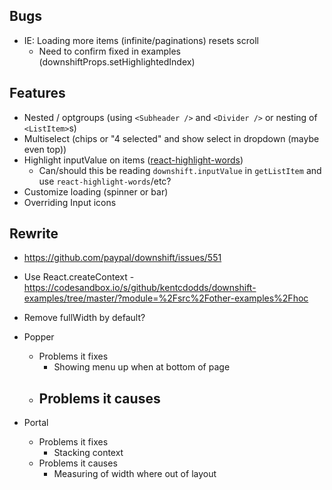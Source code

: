 ##  Bugs
  - IE: Loading more items (infinite/paginations) resets scroll
    - Need to confirm fixed in examples (downshiftProps.setHighlightedIndex)

## Features
  - Nested / optgroups (using `<Subheader />` and `<Divider />` or nesting of `<ListItem>`s)
  - Multiselect (chips or "4 selected" and show select in dropdown (maybe even top))
  - Highlight inputValue on items ([react-highlight-words](https://github.com/bvaughn/react-highlight-words))
    - Can/should this be reading `downshift.inputValue` in `getListItem` and use `react-highlight-words`/etc?
  - Customize loading (spinner or bar)
  - Overriding Input icons



## Rewrite
- https://github.com/paypal/downshift/issues/551
- Use React.createContext - https://codesandbox.io/s/github/kentcdodds/downshift-examples/tree/master/?module=%2Fsrc%2Fother-examples%2Fhoc
- Remove fullWidth by default?


- Popper
  - Problems it fixes
    - Showing menu up when at bottom of page
  - Problems it causes
    - 
- Portal
  - Problems it fixes
    - Stacking context
  - Problems it causes
    - Measuring of width where out of layout
  